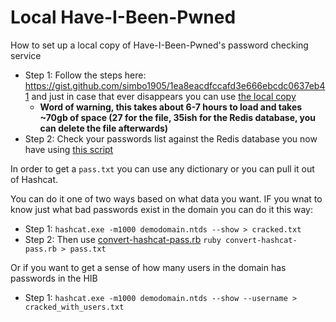 # Local Have-I-Been-Pwned 
How to set up a local copy of Have-I-Been-Pwned's password checking service


- Step 1: Follow the steps here: https://gist.github.com/simbo1905/1ea8eacdfccafd3e666ebcdc0637eb41 and just in case that ever disappears you can use [the local copy](simbo1905-gist.md) 
  - **Word of warning, this takes about 6-7 hours to load and takes ~70gb of space (27 for the file, 35ish for the Redis database, you can delete the file afterwards)**
- Step 2: Check your passwords list against the Redis database you now have using [this script](check-localhibp.rb)

In order to get a `pass.txt` you can use any dictionary or you can pull it out of Hashcat.

You can do it one of two ways based on what data you want. IF you wnat to know just what bad passwords exist in the domain you can do it this way:
- Step 1: `hashcat.exe -m1000 demodomain.ntds --show > cracked.txt`
- Step 2:  Then use [convert-hashcat-pass.rb](convert-hashcat-pass.rb) `ruby convert-hashcat-pass.rb > pass.txt`

Or if you want to get a sense of how many users in the domain has passwords in the HIB
- Step 1: `hashcat.exe -m1000 demodomain.ntds --show --username > cracked_with_users.txt`
